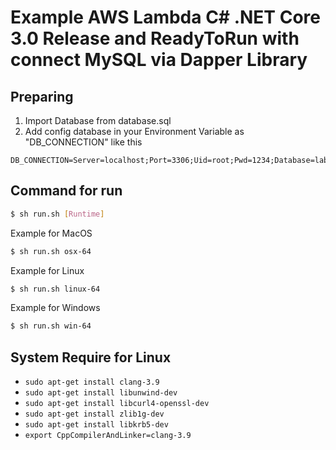 # Example AWS Lambda C# .NET Core 3.0 Release and ReadyToRun with connect MySQL via Dapper Library

## Preparing

1. Import Database from database.sql
2. Add config database in your Environment Variable as "DB_CONNECTION" like this
```
DB_CONNECTION=Server=localhost;Port=3306;Uid=root;Pwd=1234;Database=lab;CharSet=utf8;ConvertZeroDateTime=True;
```

## Command for run
```bash
$ sh run.sh [Runtime]
```

Example for MacOS
```bash
$ sh run.sh osx-64
```

Example for Linux
```bash
$ sh run.sh linux-64
```

Example for Windows
```bash
$ sh run.sh win-64
```

## System Require for Linux

- `sudo apt-get install clang-3.9`
- `sudo apt-get install libunwind-dev`
- `sudo apt-get install libcurl4-openssl-dev`
- `sudo apt-get install zlib1g-dev`
- `sudo apt-get install libkrb5-dev`
- `export CppCompilerAndLinker=clang-3.9`